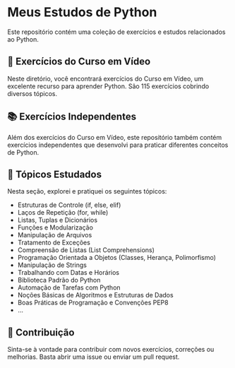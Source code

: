 # Meus Estudos de Python

Este repositório contém uma coleção de exercícios e estudos relacionados ao Python.

## 📘 Exercícios do Curso em Vídeo

Neste diretório, você encontrará exercícios do Curso em Vídeo, um excelente recurso para aprender Python. São 115 exercícios cobrindo diversos tópicos.

## 📚 Exercícios Independentes

Além dos exercícios do Curso em Vídeo, este repositório também contém exercícios independentes que desenvolvi para praticar diferentes conceitos de Python.

## 📖 Tópicos Estudados

Nesta seção, explorei e pratiquei os seguintes tópicos:

- Estruturas de Controle (if, else, elif)
- Laços de Repetição (for, while)
- Listas, Tuplas e Dicionários
- Funções e Modularização
- Manipulação de Arquivos
- Tratamento de Exceções
- Compreensão de Listas (List Comprehensions)
- Programação Orientada a Objetos (Classes, Herança, Polimorfismo)
- Manipulação de Strings
- Trabalhando com Datas e Horários
- Biblioteca Padrão do Python
- Automação de Tarefas com Python
- Noções Básicas de Algoritmos e Estruturas de Dados
- Boas Práticas de Programação e Convenções PEP8
- ...

## 🚀 Contribuição

Sinta-se à vontade para contribuir com novos exercícios, correções ou melhorias. Basta abrir uma issue ou enviar um pull request.
